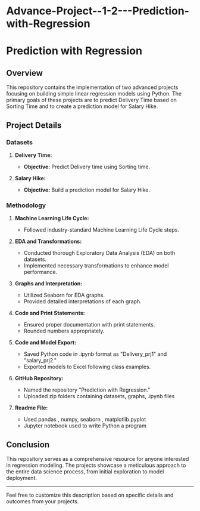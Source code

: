 # Advance-Project--1-2---Prediction-with-Regression

# Prediction with Regression

## Overview

This repository contains the implementation of two advanced projects focusing on building simple linear regression models using Python. The primary goals of these projects are to predict Delivery Time based on Sorting Time and to create a prediction model for Salary Hike.

## Project Details

### Datasets

1. **Delivery Time:**
   - **Objective:** Predict Delivery time using Sorting time.

2. **Salary Hike:**
   - **Objective:** Build a prediction model for Salary Hike.

### Methodology

1. **Machine Learning Life Cycle:**
   - Followed industry-standard Machine Learning Life Cycle steps.

2. **EDA and Transformations:**
   - Conducted thorough Exploratory Data Analysis (EDA) on both datasets.
   - Implemented necessary transformations to enhance model performance.

3. **Graphs and Interpretation:**
   - Utilized Seaborn for EDA graphs.
   - Provided detailed interpretations of each graph.

4. **Code and Print Statements:**
   - Ensured proper documentation with print statements.
   - Rounded numbers appropriately.

5. **Code and Model Export:**
   - Saved Python code in .ipynb format as "Delivery_prj1" and "salary_prj2."
   - Exported models to Excel following class examples.

6. **GitHub Repository:**
   - Named the repository "Prediction with Regression."
   - Uploaded zip folders containing datasets, graphs, .ipynb files

7. **Readme File:**
   - Used pandas , numpy, seaborn , matplotlib.pyplot
   - Jupyter notebook used to write Python a program

## Conclusion

This repository serves as a comprehensive resource for anyone interested in regression modeling. The projects showcase a meticulous approach to the entire data science process, from initial exploration to model deployment.

---

Feel free to customize this description based on specific details and outcomes from your projects.
